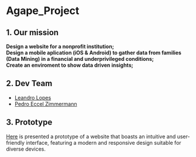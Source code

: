 # Agape_Project
## 1. Our mission
**Design a website for a nonprofit institution;**</br>
**Design a mobile aplication (iOS & Android) to gather data from families (Data Mining) in a financial and underprivileged conditions;**</br>
**Create an enviroment to show data driven insights;**

## 2. Dev Team
* [Leandro Lopes](https://github.com/LopesLeandro/)
* [Pedro Eccel Zimmermann](https://github.com/PedroZimmer)


## 3. Prototype
[Here](https://lopesleandro.github.io/Agape_Project/) is presented a prototype of a website that boasts an intuitive and user-friendly interface, featuring a modern and responsive design suitable for diverse devices.